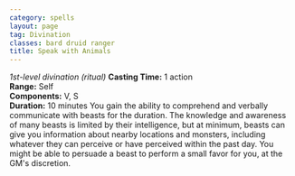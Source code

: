 ```yaml
---
category: spells
layout: page
tag: Divination
classes: bard druid ranger
title: Speak with Animals
---
```


_1st-level divination (ritual)_ **Casting Time:** 1 action    
**Range:** Self    
**Components:** V, S    
**Duration:** 10 minutes You gain the ability to comprehend and verbally communicate with beasts for the duration. The knowledge and awareness of many beasts is limited by their intelligence, but at minimum, beasts can give you information about nearby locations and monsters, including whatever they can perceive or have perceived within the past day. You might be able to persuade a beast to perform a small favor for you, at the GM's discretion. 

